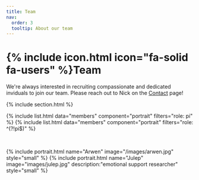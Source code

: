 ```yaml
---
title: Team
nav:
  order: 3
  tooltip: About our team
---
```


# {% include icon.html icon="fa-solid fa-users" %}Team

We're always interested in recruiting compassionate and dedicated inviduals to join our team. Please reach out to Nick on the [Contact](contact) page!

{% include section.html %}

{% include list.html data="members" component="portrait" filters="role: pi" %}
{% include list.html data="members" component="portrait" filters="role: ^(?!pi$)" %}

<br>

{% include portrait.html name="Arwen" image="/images/arwen.jpg" style="small" %} 
{% include portrait.html name="Julep" image="images/julep.jpg" description:"emotional support researcher" style="small" %} 

